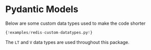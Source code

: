# Pydantic Models

Below are some custom data types used to make the code shorter
 
<a id="custom-data-types"></a>
```python
{!examples/redis-custom-datatypes.py!}
```

The `LT` and `V` data types are used throughout this package.

